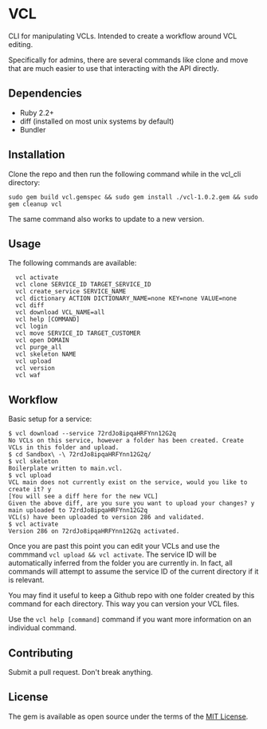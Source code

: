 # VCL

CLI for manipulating VCLs. Intended to create a workflow around VCL editing.

Specifically for admins, there are several commands like clone and move that are much easier to use that interacting with the API directly.

## Dependencies

 * Ruby 2.2+
 * diff (installed on most unix systems by default)
 * Bundler 

## Installation

Clone the repo and then run the following command while in the vcl_cli directory:

```
sudo gem build vcl.gemspec && sudo gem install ./vcl-1.0.2.gem && sudo gem cleanup vcl
```

The same command also works to update to a new version.

## Usage

The following commands are available:

```
  vcl activate                                                    
  vcl clone SERVICE_ID TARGET_SERVICE_ID                          
  vcl create_service SERVICE_NAME                                 
  vcl dictionary ACTION DICTIONARY_NAME=none KEY=none VALUE=none  
  vcl diff                                                        
  vcl download VCL_NAME=all                                       
  vcl help [COMMAND]                                              
  vcl login                                                       
  vcl move SERVICE_ID TARGET_CUSTOMER                             
  vcl open DOMAIN                                                 
  vcl purge_all                                                   
  vcl skeleton NAME                                               
  vcl upload                                                      
  vcl version                                                     
  vcl waf                                                         
```

## Workflow

Basic setup for a service:

```
$ vcl download --service 72rdJo8ipqaHRFYnn12G2q
No VCLs on this service, however a folder has been created. Create VCLs in this folder and upload.
$ cd Sandbox\ -\ 72rdJo8ipqaHRFYnn12G2q/
$ vcl skeleton
Boilerplate written to main.vcl.
$ vcl upload
VCL main does not currently exist on the service, would you like to create it? y
[You will see a diff here for the new VCL]
Given the above diff, are you sure you want to upload your changes? y
main uploaded to 72rdJo8ipqaHRFYnn12G2q
VCL(s) have been uploaded to version 286 and validated.
$ vcl activate
Version 286 on 72rdJo8ipqaHRFYnn12G2q activated.
```

Once you are past this point you can edit your VCLs and use the commmand `vcl upload && vcl activate`. The service ID will be automatically inferred from the folder you are currently in. In fact, all commands will attempt to assume the service ID of the current directory if it is relevant.

You may find it useful to keep a Github repo with one folder created by this command for each directory. This way you can version your VCL files.

Use the `vcl help [command]` command if you want more information on an individual command.

## Contributing

Submit a pull request. Don't break anything.

## License

The gem is available as open source under the terms of the [MIT License](http://opensource.org/licenses/MIT).

